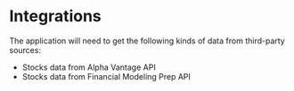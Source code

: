 # Integrations

The application will need to get the following kinds of data from third-party sources:

- Stocks data from Alpha Vantage API
- Stocks data from Financial Modeling Prep API
